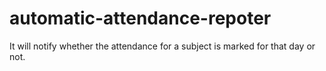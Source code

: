 # automatic-attendance-repoter
It will notify whether the attendance for a subject is marked for that day or not. 
